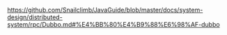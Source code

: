 
https://github.com/Snailclimb/JavaGuide/blob/master/docs/system-design/distributed-system/rpc/Dubbo.md#%E4%BB%80%E4%B9%88%E6%98%AF-dubbo
